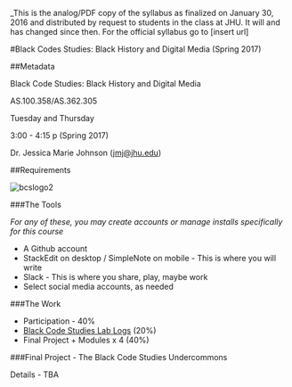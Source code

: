 _This is the analog/PDF copy of the syllabus as finalized on January 30, 2016 and distributed by request to students in the class at JHU. It will and has changed since then. For the official syllabus go to [insert url]


#Black Codes Studies: Black History and Digital Media (Spring 2017)

##Metadata

Black Code Studies: Black History and Digital Media

AS.100.358/AS.362.305

Tuesday and Thursday

3:00 - 4:15 p (Spring 2017)

Dr. Jessica Marie Johnson (jmj@jhu.edu)


##Requirements

![bcslogo2](https://github.com/jmjafrx/blkcodestudies/blob/master/nontext/blackcodestudiescourse.jpg) 

###The Tools

*For any of these, you may create accounts or manage installs specifically for this course*

* A Github account 
* StackEdit on desktop / SimpleNote on mobile - This is where you will write
* Slack - This is where you share, play, maybe work 
* Select social media accounts, as needed

###The Work

* Participation - 40% 
* [Black Code Studies Lab Logs](https://github.com/blackcodestudies/blkcodestudies/tree/master/lab_logs) (20%)
* Final Project + Modules x 4 (40%)

###Final Project - The Black Code Studies Undercommons

Details - TBA
